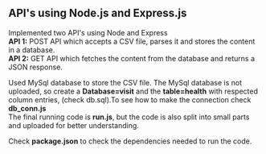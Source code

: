 ## API's using Node.js and Express.js  
Implemented two API's using Node and Express  
**API 1:** POST API which accepts a CSV file, parses it and stores the content in a database.  
**API 2:** GET API which fetches the content from the database and returns a JSON response.     

Used MySql database to store the CSV file. The MySql database is not uploaded, so create a **Database=visit** and the **table=health** with respected column entries, (check db.sql).To see how to make the connection check **db_conn.js**  
The final running code is **run.js**, but the code is also split into small parts and uploaded for better understanding. 

Check **package.json** to check the dependencies needed to run the code. 
 
